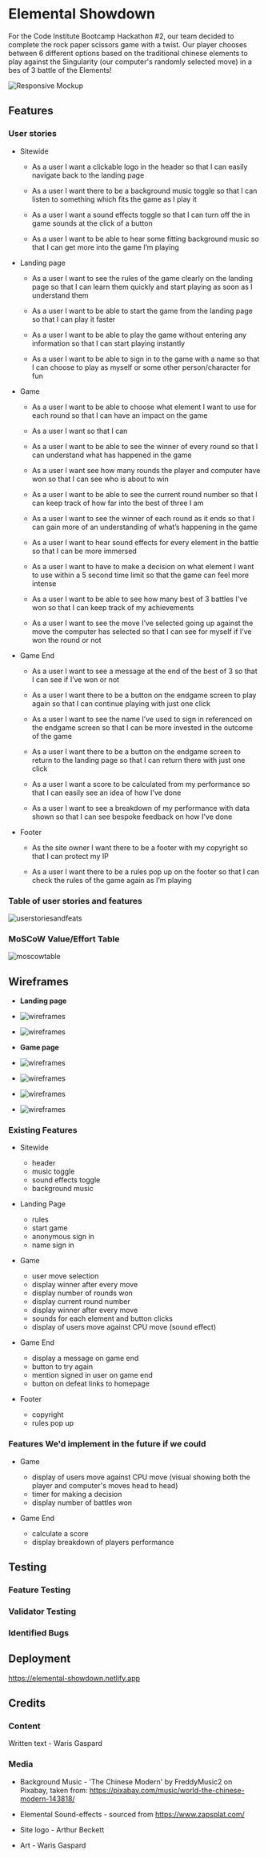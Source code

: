 # Elemental Showdown

For the Code Institute Bootcamp Hackathon #2, our team decided to complete the rock paper scissors game with a twist. Our player chooses between 6 different options based on the traditional chinese elements to play against the Singularity (our computer's randomly selected move) in a bes of 3 battle of the Elements!


![Responsive Mockup]()

## Features 


### User stories

- Sitewide

    - As a user I want a clickable logo in the header so that I can easily navigate back to the landing page

    - As a user I want there to be a background music toggle so that I can listen to something which fits the game as I play it

    - As a user I want a sound effects toggle so that I can turn off the in game sounds at the click of a button

    - As a user I want to be able to hear some fitting background music so that I can get more into the game I’m playing

- Landing page 

    - As a user I want to see the rules of the game clearly on the landing page so that I can learn them quickly and start playing as soon as I understand them

    - As a user I want to be able to start the game from the landing page so that I can play it faster

    - As a user I want  to be able to play the game without entering any information so that I can start playing instantly

    - As a user I want to be able to sign in to the game with a name so that I can choose to play as myself or some other person/character for fun

- Game

    - As a user I want to be able to choose what element I want to use for each round so that I can have an impact on the game

    - As a user I want so that I can

    - As a user I want to be able to see the winner of every round so that I can understand what has happened in the game

    - As a user I want see how many rounds the player and computer have won so that I can see who is about to win

    - As a user I want to be able to see the current round number so that I can keep track of how far into the best of three I am

    - As a user I want to see the winner of each round as it ends so that I can gain more of an understanding of what’s happening in the game

    - As a user I want to hear sound effects for every element in the battle so that I can be more immersed

    - As a user I want to have to make a decision on what element I want to use within a 5 second time limit so that the game can feel more intense
    
    - As a user I want to be able to see how many best of 3 battles I've won so that I can keep track of my achievements

    - As a user I want to see the move I’ve selected going up against the move the computer has selected so that I can see for myself if I’ve won the round or not 

- Game End

    - As a user I want to see a message at the end of the best of 3 so that I can see if I’ve won or not

    - As a user I want there to be a button on the endgame screen to play again so that I can continue playing with just one click

    - As a user I want to see the name I’ve used to sign in referenced on the endgame screen so that I can be more invested in the outcome of the game

    - As a user I want there to be a button on the endgame screen to return to the landing page so that I can return there with just one click

    - As a user I want a score to be calculated from my performance so that I can easily see an idea of how I've done

    - As a user I want to see a breakdown of my performance with data shown so that I can see bespoke feedback on how I've done 

- Footer

    - As the site owner I want there to be a footer with my copyright so that I can protect my IP

    - As a user I want there to be a rules pop up on the footer so that I can check the rules of the game again as I’m playing

### Table of user stories and features

![userstoriesandfeats](./assets/img/features-for-each-userstory.png)

### MoSCoW Value/Effort Table

![moscowtable](./assets/img/moscow-table.png)

## Wireframes

- __Landing page__

- ![wireframes](./assets/img/wireframe-landing-page.png)

- ![wireframes](./assets/img/wireframe-landing-page-hf.png)

- __Game page__

- ![wireframes](./assets/img/wireframe-game-running.png)

- ![wireframes](./assets/img/wireframe-gameover-modal.png)

- ![wireframes](./assets/img/wireframe-game-running-hf.png)

- ![wireframes](./assets/img/wireframe-gameover-modal-hf.png)

### Existing Features

- Sitewide

    - header
    - music toggle
    - sound effects toggle
    - background music

- Landing Page

    - rules
    - start game
    - anonymous sign in
    - name sign in

- Game

    - user move selection
    - display winner after every move
    - display number of rounds won
    - display current round number
    - display winner after every move
    - sounds for each element and button clicks
    - display of users move against CPU move (sound effect)

- Game End

    - display a message on game end
    - button to try again
    - mention signed in user on game end
    - button on defeat links to homepage

- Footer
    - copyright
    - rules pop up


### Features We'd implement in the future if we could

- Game

    - display of users move against CPU move (visual showing both the player and computer's moves head to head)
    - timer for making a decision 
    - display number of battles won 

- Game End

    - calculate a score 
    - display breakdown of players performance 

## Testing 


### Feature Testing


### Validator Testing 


### Identified Bugs


## Deployment

https://elemental-showdown.netlify.app

## Credits 


### Content 

Written text - Waris Gaspard

### Media

- Background Music - 'The Chinese Modern' by FreddyMusic2 on Pixabay, taken from: https://pixabay.com/music/world-the-chinese-modern-143818/

- Elemental Sound-effects - sourced from https://www.zapsplat.com/

- Site logo - Arthur Beckett
- Art - Waris Gaspard

